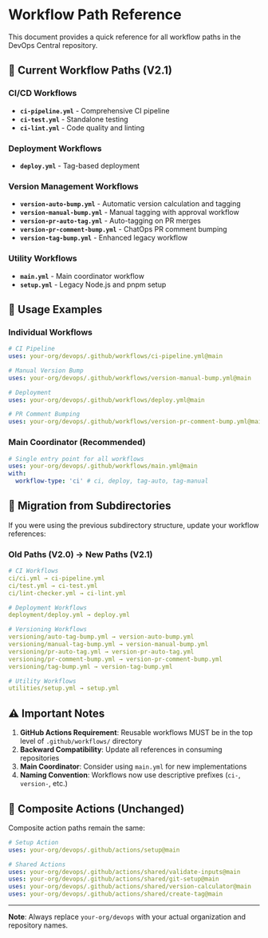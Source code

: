 # Workflow Path Reference

This document provides a quick reference for all workflow paths in the DevOps Central repository.

## 🔄 Current Workflow Paths (V2.1)

### CI/CD Workflows

- **`ci-pipeline.yml`** - Comprehensive CI pipeline
- **`ci-test.yml`** - Standalone testing
- **`ci-lint.yml`** - Code quality and linting

### Deployment Workflows

- **`deploy.yml`** - Tag-based deployment

### Version Management Workflows

- **`version-auto-bump.yml`** - Automatic version calculation and tagging
- **`version-manual-bump.yml`** - Manual tagging with approval workflow
- **`version-pr-auto-tag.yml`** - Auto-tagging on PR merges
- **`version-pr-comment-bump.yml`** - ChatOps PR comment bumping
- **`version-tag-bump.yml`** - Enhanced legacy workflow

### Utility Workflows

- **`main.yml`** - Main coordinator workflow
- **`setup.yml`** - Legacy Node.js and pnpm setup

## 📝 Usage Examples

### Individual Workflows

```yaml
# CI Pipeline
uses: your-org/devops/.github/workflows/ci-pipeline.yml@main

# Manual Version Bump
uses: your-org/devops/.github/workflows/version-manual-bump.yml@main

# Deployment
uses: your-org/devops/.github/workflows/deploy.yml@main

# PR Comment Bumping
uses: your-org/devops/.github/workflows/version-pr-comment-bump.yml@main
```

### Main Coordinator (Recommended)

```yaml
# Single entry point for all workflows
uses: your-org/devops/.github/workflows/main.yml@main
with:
  workflow-type: 'ci' # ci, deploy, tag-auto, tag-manual
```

## 🔄 Migration from Subdirectories

If you were using the previous subdirectory structure, update your workflow references:

### Old Paths (V2.0) → New Paths (V2.1)

```yaml
# CI Workflows
ci/ci.yml → ci-pipeline.yml
ci/test.yml → ci-test.yml
ci/lint-checker.yml → ci-lint.yml

# Deployment Workflows
deployment/deploy.yml → deploy.yml

# Versioning Workflows
versioning/auto-tag-bump.yml → version-auto-bump.yml
versioning/manual-tag-bump.yml → version-manual-bump.yml
versioning/pr-auto-tag.yml → version-pr-auto-tag.yml
versioning/pr-comment-bump.yml → version-pr-comment-bump.yml
versioning/tag-bump.yml → version-tag-bump.yml

# Utility Workflows
utilities/setup.yml → setup.yml
```

## ⚠️ Important Notes

1. **GitHub Actions Requirement**: Reusable workflows MUST be in the top level of `.github/workflows/` directory
2. **Backward Compatibility**: Update all references in consuming repositories
3. **Main Coordinator**: Consider using `main.yml` for new implementations
4. **Naming Convention**: Workflows now use descriptive prefixes (`ci-`, `version-`, etc.)

## 🔧 Composite Actions (Unchanged)

Composite action paths remain the same:

```yaml
# Setup Action
uses: your-org/devops/.github/actions/setup@main

# Shared Actions
uses: your-org/devops/.github/actions/shared/validate-inputs@main
uses: your-org/devops/.github/actions/shared/git-setup@main
uses: your-org/devops/.github/actions/shared/version-calculator@main
uses: your-org/devops/.github/actions/shared/create-tag@main
```

---

**Note**: Always replace `your-org/devops` with your actual organization and repository names.

